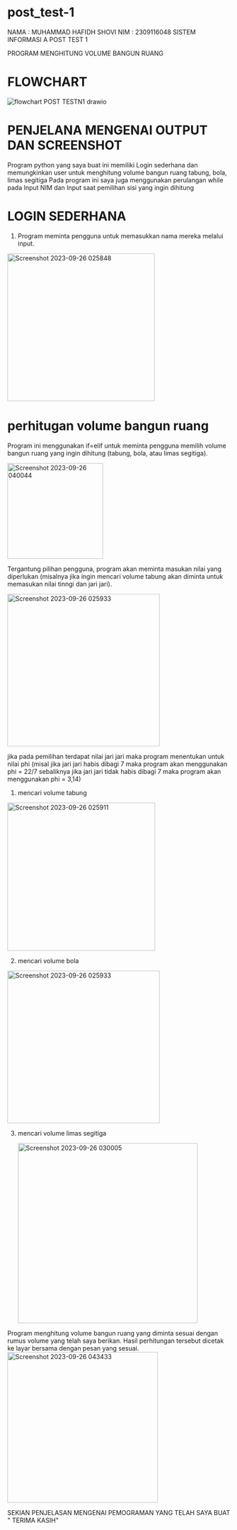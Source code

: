 # post_test-1
NAMA : MUHAMMAD HAFIDH SHOVI
NIM : 2309116048
SISTEM INFORMASI A
POST TEST 1

PROGRAM MENGHITUNG VOLUME BANGUN RUANG
# FLOWCHART
![flowchart POST TESTN1 drawio](https://github.com/hafidsopie/post_test-1/assets/144792158/7385bbea-04c7-4c42-93b3-a79c1497067d)

# PENJELANA MENGENAI OUTPUT DAN SCREENSHOT
   Program python yang saya buat ini memiliki Login sederhana dan memungkinkan user untuk menghitung volume bangun ruang tabung, bola, limas segitiga
Pada program ini saya juga menggunakan perulangan while pada Input NIM dan Input saat pemilihan sisi yang ingin dihitung

# LOGIN SEDERHANA 
1. Program meminta pengguna untuk memasukkan nama mereka melalui input.

<img width="333" alt="Screenshot 2023-09-26 025848" src="https://github.com/hafidsopie/post_test-1/assets/144792158/6d7b6099-c8a4-4e67-b254-f5922f01eadd">


#  perhitugan volume bangun ruang
Program ini menggunakan if=elif untuk meminta pengguna memilih volume bangun ruang yang ingin dihitung  (tabung, bola, atau limas segitiga).

<img width="216" alt="Screenshot 2023-09-26 040044" src="https://github.com/hafidsopie/post_test-1/assets/144792158/b82e15a3-92c6-4e60-bc07-ad84395c4535">


Tergantung pilihan pengguna, program akan meminta masukan nilai yang diperlukan (misalnya jika ingin mencari volume tabung akan diminta untuk memasukan nilai tinngi dan jari jari).

<img width="344" alt="Screenshot 2023-09-26 025933" src="https://github.com/hafidsopie/post_test-1/assets/144792158/ed9a5a8d-5069-47d1-9de9-814527e8941e">

jika pada pemilihan terdapat nilai jari jari  maka program menentukan untuk nilai phi (misal jika jari jari habis dibagi 7 maka program akan menggunakan phi = 22/7 sebaliknya jika jari jari tidak habis dibagi 7 maka program akan menggunakan phi = 3,14)

1. mencari volume tabung

<img width="334" alt="Screenshot 2023-09-26 025911" src="https://github.com/hafidsopie/post_test-1/assets/144792158/ff8e578e-4a13-4a9a-aa1e-f6ae4caf23bb">

2. mencari volume bola

<img width="344" alt="Screenshot 2023-09-26 025933" src="https://github.com/hafidsopie/post_test-1/assets/144792158/03d7b93f-e352-4666-bf9d-5bbaac89e3e6">

3. mencari volume limas segitiga

   <img width="406" alt="Screenshot 2023-09-26 030005" src="https://github.com/hafidsopie/post_test-1/assets/144792158/286834dd-f424-4de5-b44d-5368afca0db6">

Program menghitung volume bangun ruang yang diminta sesuai dengan rumus volume yang telah saya berikan.
Hasil perhitungan tersebut dicetak ke layar bersama dengan pesan yang sesuai.
<img width="340" alt="Screenshot 2023-09-26 043433" src="https://github.com/hafidsopie/post_test-1/assets/144792158/a4a4c5f9-af53-4ea0-973c-887713c6acdd">

SEKIAN PENJELASAN MENGENAI PEMOGRAMAN YANG TELAH SAYA BUAT " TERIMA KASIH"

   
